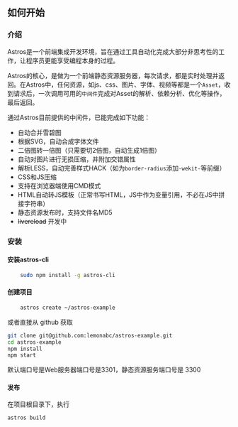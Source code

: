 ## 如何开始

### 介绍

Astros是一个前端集成开发环境，旨在通过工具自动化完成大部分非思考性的工作，让程序员更能享受编程本身的过程。

Astros的核心，是做为一个前端静态资源服务器，每次请求，都是实时处理并返回。在Astros中，任何资源，如js、css、图片、字体、视频等都是一个`Asset`，收到请求后，一次调用可用的`中间件`完成对Asset的解析、依赖分析、优化等操作，最后返回。

通过Astros目前提供的中间件，已能完成如下功能：

* 自动合并雪碧图
* 根据SVG，自动合成字体文件
* 二倍图转一倍图（只需要切2倍图，自动生成1倍图）
* 自动对图片进行无损压缩，并附加交错属性
* 解析LESS，自动完善样式HACK（如为`border-radius`添加`-wekit-`等前缀）
* CSS和JS压缩
* 支持在浏览器端使用CMD模式
* HTML自动转JS模板（正常书写HTML，JS中作为变量引用，不必在JS中拼接字符串）
* 静态资源发布时，支持文件名MD5
* <del>livereload</del> 开发中

### 安装

#### 安装astros-cli

``` bash
    sudo npm install -g astros-cli
```

#### 创建项目

``` bash
    astros create ~/astros-example
```
或者直接从 github 获取

``` bash
git clone git@github.com:lemonabc/astros-example.git
cd astros-example
npm install
npm start
```

默认端口号是Web服务器端口号是3301，静态资源服务端口号是 3300

#### 发布
在项目根目录下，执行

``` bash
astros build
```
